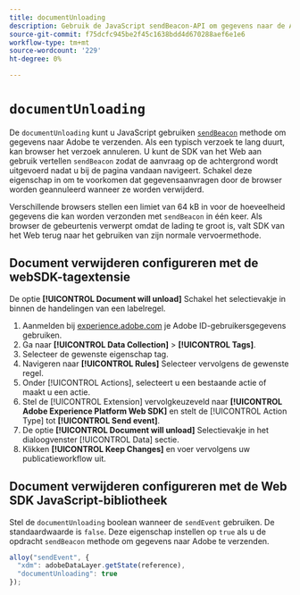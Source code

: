 ```yaml
---
title: documentUnloading
description: Gebruik de JavaScript sendBeacon-API om gegevens naar de Adobe te verzenden.
source-git-commit: f75dcfc945be2f45c1638bdd4d670288aef6e1e6
workflow-type: tm+mt
source-wordcount: '229'
ht-degree: 0%

---
```


# `documentUnloading`

De `documentUnloading` kunt u JavaScript gebruiken [`sendBeacon`](https://developer.mozilla.org/en-US/docs/Web/API/Navigator/sendBeacon) methode om gegevens naar Adobe te verzenden. Als een typisch verzoek te lang duurt, kan browser het verzoek annuleren. U kunt de SDK van het Web aan gebruik vertellen `sendBeacon` zodat de aanvraag op de achtergrond wordt uitgevoerd nadat u bij de pagina vandaan navigeert. Schakel deze eigenschap in om te voorkomen dat gegevensaanvragen door de browser worden geannuleerd wanneer ze worden verwijderd.

Verschillende browsers stellen een limiet van 64 kB in voor de hoeveelheid gegevens die kan worden verzonden met `sendBeacon` in één keer. Als browser de gebeurtenis verwerpt omdat de lading te groot is, valt SDK van het Web terug naar het gebruiken van zijn normale vervoermethode.

## Document verwijderen configureren met de webSDK-tagextensie

De optie **[!UICONTROL Document will unload]** Schakel het selectievakje in binnen de handelingen van een labelregel.

1. Aanmelden bij [experience.adobe.com](https://experience.adobe.com) je Adobe ID-gebruikersgegevens gebruiken.
1. Ga naar **[!UICONTROL Data Collection]** > **[!UICONTROL Tags]**.
1. Selecteer de gewenste eigenschap tag.
1. Navigeren naar **[!UICONTROL Rules]** Selecteer vervolgens de gewenste regel.
1. Onder [!UICONTROL Actions], selecteert u een bestaande actie of maakt u een actie.
1. Stel de [!UICONTROL Extension] vervolgkeuzeveld naar **[!UICONTROL Adobe Experience Platform Web SDK]** en stelt de [!UICONTROL Action Type] tot **[!UICONTROL Send event]**.
1. De optie **[!UICONTROL Document will unload]** Selectievakje in het dialoogvenster [!UICONTROL Data] sectie.
1. Klikken **[!UICONTROL Keep Changes]** en voer vervolgens uw publicatieworkflow uit.

## Document verwijderen configureren met de Web SDK JavaScript-bibliotheek

Stel de `documentUnloading` boolean wanneer de `sendEvent` gebruiken. De standaardwaarde is `false`. Deze eigenschap instellen op `true` als u de opdracht `sendBeacon` methode om gegevens naar Adobe te verzenden.

```js
alloy("sendEvent", {
  "xdm": adobeDataLayer.getState(reference),
  "documentUnloading": true
});
```
